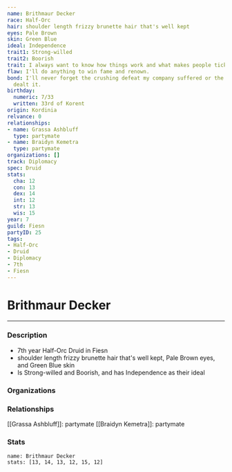 ```yaml
---
name: Brithmaur Decker
race: Half-Orc
hair: shoulder length frizzy brunette hair that's well kept
eyes: Pale Brown
skin: Green Blue
ideal: Independence
trait1: Strong-willed
trait2: Boorish
trait: I always want to know how things work and what makes people tick.
flaw: I'll do anything to win fame and renown.
bond: I'll never forget the crushing defeat my company suffered or the enemies who
  dealt it.
birthday:
  numeric: 7/33
  written: 33rd of Korent
origin: Kordinia
relvance: 0
relationships:
- name: Grassa Ashbluff
  type: partymate
- name: Braidyn Kemetra
  type: partymate
organizations: []
track: Diplomacy
spec: Druid
stats:
  cha: 12
  con: 13
  dex: 14
  int: 12
  str: 13
  wis: 15
year: 7
guild: Fiesn
partyID: 25
tags:
- Half-Orc
- Druid
- Diplomacy
- 7th
- Fiesn
---
```

# Brithmaur Decker
---
### Description
- 7th year Half-Orc Druid in Fiesn
- shoulder length frizzy brunette hair that's well kept, Pale Brown eyes, and Green Blue skin
- Is Strong-willed and Boorish, and has Independence as their ideal

### Organizations
### Relationships
[[Grassa Ashbluff]]: partymate
[[Braidyn Kemetra]]: partymate
### Stats
```statblock
name: Brithmaur Decker
stats: [13, 14, 13, 12, 15, 12]
```